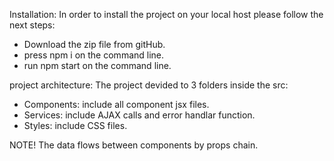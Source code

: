Installation:
In order to install the project on your local host please follow the next steps:
* Download the zip file from gitHub.
* press npm i on the command line.
* run npm start on the command line.

project architecture:
The project devided to 3 folders inside the src:
* Components: include all component jsx files.
* Services: include AJAX calls and error handlar function.
* Styles: include CSS files. 

NOTE! 
The data flows between components by props chain.
